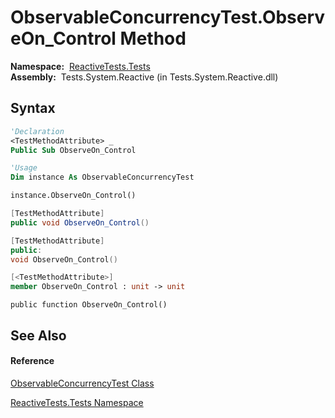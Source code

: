 # ObservableConcurrencyTest.ObserveOn\_Control Method

**Namespace:**  [ReactiveTests.Tests](ReactiveTests.Tests\ReactiveTests.Tests.md)  
**Assembly:**  Tests.System.Reactive (in Tests.System.Reactive.dll)

## Syntax

```vb
'Declaration
<TestMethodAttribute> _
Public Sub ObserveOn_Control
```

```vb
'Usage
Dim instance As ObservableConcurrencyTest

instance.ObserveOn_Control()
```

```csharp
[TestMethodAttribute]
public void ObserveOn_Control()
```

```c++
[TestMethodAttribute]
public:
void ObserveOn_Control()
```

```fsharp
[<TestMethodAttribute>]
member ObserveOn_Control : unit -> unit 
```

```jscript
public function ObserveOn_Control()
```

## See Also

#### Reference

[ObservableConcurrencyTest Class](ObservableConcurrencyTest\ObservableConcurrencyTest.md)

[ReactiveTests.Tests Namespace](ReactiveTests.Tests\ReactiveTests.Tests.md)




